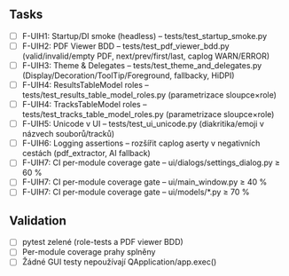 ## Tasks

- [ ] F-UIH1: Startup/DI smoke (headless) – tests/test_startup_smoke.py
- [ ] F-UIH2: PDF Viewer BDD – tests/test_pdf_viewer_bdd.py (valid/invalid/empty PDF, next/prev/first/last, caplog WARN/ERROR)
- [ ] F-UIH3: Theme & Delegates – tests/test_theme_and_delegates.py (Display/Decoration/ToolTip/Foreground, fallbacky, HiDPI)
- [ ] F-UIH4: ResultsTableModel roles – tests/test_results_table_model_roles.py (parametrizace sloupce×role)
- [ ] F-UIH4: TracksTableModel roles – tests/test_tracks_table_model_roles.py (parametrizace sloupce×role)
- [ ] F-UIH5: Unicode v UI – tests/test_ui_unicode.py (diakritika/emoji v názvech souborů/tracků)
- [ ] F-UIH6: Logging assertions – rozšířit caplog aserty v negativních cestách (pdf_extractor, AI fallback)
- [ ] F-UIH7: CI per-module coverage gate – ui/dialogs/settings_dialog.py ≥ 60 %
- [ ] F-UIH7: CI per-module coverage gate – ui/main_window.py ≥ 40 %
- [ ] F-UIH7: CI per-module coverage gate – ui/models/*.py ≥ 70 %

## Validation

- [ ] pytest zelené (role-tests a PDF viewer BDD)
- [ ] Per-module coverage prahy splněny
- [ ] Žádné GUI testy nepoužívají QApplication/app.exec()
